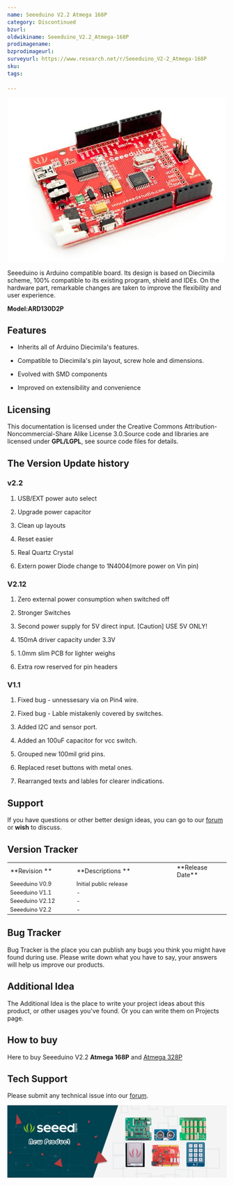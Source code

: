 ```yaml
---
name: Seeeduino V2.2 Atmega 168P
category: Discontinued
bzurl:
oldwikiname: Seeeduino_V2.2_Atmega-168P
prodimagename:
bzprodimageurl:
surveyurl: https://www.research.net/r/Seeeduino_V2-2_Atmega-168P
sku:
tags:

---
```

![](https://github.com/SeeedDocument/Seeeduino_V2.2_Atmega-168P/raw/master/img/Seeeduino-168p.jpg)

Seeeduino is Arduino compatible board. Its design is based on Diecimila scheme, 100% compatible to its existing program, shield and IDEs. On the hardware part, remarkable changes are taken to improve the flexibility and user experience.

**Model:ARD130D2P**

##   Features

*   Inherits all of Arduino Diecimila's features.

*   Compatible to Diecimila's pin layout, screw hole and dimensions.

*   Evolved with SMD components

*   Improved on extensibility and convenience

##   Licensing  

This documentation is licensed under the Creative Commons Attribution-Noncommercial-Share Alike License 3.0.Source code and libraries are licensed under **GPL/LGPL**, see source code files for details.

##   The Version Update history

###   v2.2

1.  USB/EXT power auto select

2.  Upgrade power capacitor

3.  Clean up layouts

4.  Reset easier

5.  Real Quartz Crystal

6.  Extern power Diode change to 1N4004(more power on Vin pin)

###   V2.12

1.  Zero external power consumption when switched off

2.  Stronger Switches

3.  Second power supply for 5V direct input. [Caution] USE 5V ONLY!

4.  150mA driver capacity under 3.3V

5.  1.0mm slim PCB for lighter weighs

6.  Extra row reserved for pin headers

###   V1.1

1.  Fixed bug - unnessesary via on Pin4 wire.

2.  Fixed bug - Lable mistakenly covered by switches.

3.  Added I2C and sensor port.

4.  Added an 100uF capacitor for vcc switch.

5.  Grouped new 100mil grid pins.

6.  Replaced reset buttons with metal ones.

7.  Rearranged texts and lables for clearer indications.

##   Support  

If you have questions or other better design ideas, you can go to our [forum](http://www.seeedstudio.com/forum) or **wish** to discuss.

##   Version Tracker  

<table  cellpadding="5" cellspacing="0">
<tr>
<td width="300"> **Revision **
</td>
<td width="500"> **Descriptions **
</td>
<td width="200"> **Release Date**
</td></tr>
<tr style="font-size: 90%">
<td> Seeeduino V0.9
</td>
<td> Initial public release
</td>
<td>
</td></tr>
<tr style="font-size: 90%">
<td> Seeeduino V1.1
</td>
<td> -
</td>
<td>
</td></tr>
<tr style="font-size: 90%">
<td> Seeeduino V2.12
</td>
<td> -
</td>
<td>
</td></tr>
<tr style="font-size: 90%">
<td> Seeeduino V2.2
</td>
<td> -
</td>
<td>
</td></tr></table>

##   Bug Tracker  

Bug Tracker is the place you can publish any bugs you think you might have found during use. Please write down what you have to say, your answers will help us improve our products.

##   Additional Idea  

The Additional Idea is the place to write your project ideas about this product, or other usages you've found. Or you can write them on Projects page.

##   How to buy  

Here to buy Seeeduino V2.2 **Atmega 168P** and [Atmega 328P](http://www.seeedstudio.com/depot/seeeduino-v22-atmega-328p-p-669.html?cPath=79_80)

## Tech Support
Please submit any technical issue into our [forum](http://forum.seeedstudio.com/). <br /><p style="text-align:center"><a href="https://www.seeedstudio.com/act-4.html?utm_source=wiki&utm_medium=wikibanner&utm_campaign=newproducts" target="_blank"><img src="https://github.com/SeeedDocument/Wiki_Banner/raw/master/new_product.jpg" /></a></p>